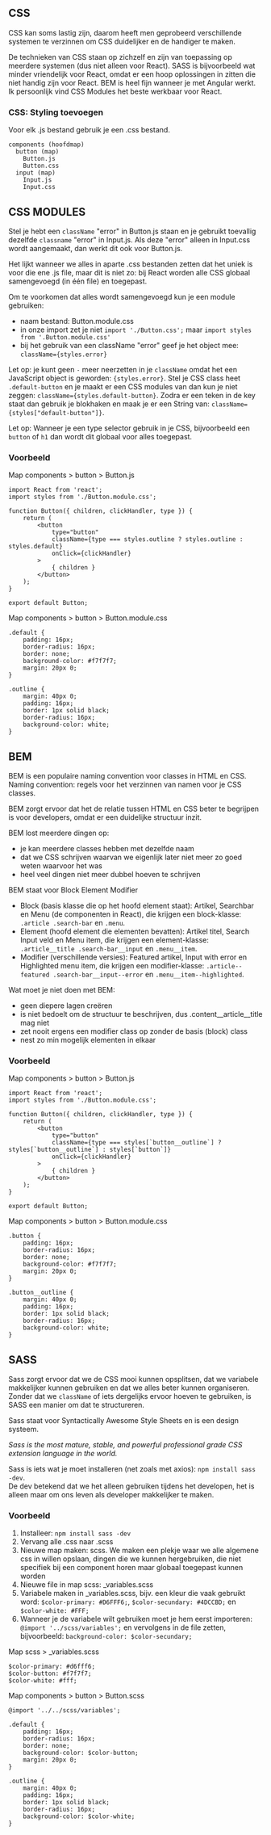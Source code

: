 ## CSS

CSS kan soms lastig zijn, daarom heeft men geprobeerd verschillende systemen te verzinnen om CSS duidelijker en de handiger te maken.

De technieken van CSS staan op zichzelf en zijn van toepassing op meerdere systemen (dus niet alleen voor React). SASS is bijvoorbeeld wat minder vriendelijk voor React, omdat er een hoop oplossingen in zitten die niet handig zijn voor React. BEM is heel fijn wanneer je met Angular werkt. Ik persoonlijk vind CSS Modules het beste werkbaar voor React.
 
### CSS: Styling toevoegen 
Voor elk .js bestand gebruik je een .css bestand. 

    components (hoofdmap) 
      button (map)
        Button.js 
        Button.css 
      input (map) 
        Input.js 
        Input.css 

## CSS MODULES
Stel je hebt een `className` "error" in Button.js staan en je gebruikt toevallig dezelfde `classname` "error" in Input.js. Als deze "error" alleen in Input.css wordt aangemaakt, dan werkt dit ook voor Button.js. 

Het lijkt wanneer we alles in aparte .css bestanden zetten dat het uniek is voor die ene .js file, maar dit is niet zo: bij React worden alle CSS globaal samengevoegd (in één file) en toegepast.

Om te voorkomen dat alles wordt samengevoegd kun je een module gebruiken:
- naam bestand: Button.module.css
- in onze import zet je niet `import './Button.css';` maar `import styles from '.Button.module.css'`
- bij het gebruik van een className "error" geef je het object mee: `className={styles.error}`

Let op: je kunt geen `-` meer neerzetten in je `className` omdat het een JavaScript object is geworden: `{styles.error}`. Stel je CSS class heet `.default-button` en je maakt er een CSS modules van dan kun je niet zeggen: `className={styles.default-button}`. Zodra er een teken in de key staat dan gebruik je blokhaken en maak je er een String van: `className={styles["default-button"]}`.

Let op: Wanneer je een type selector gebruik in je CSS, bijvoorbeeld een `button` of `h1` dan wordt dit globaal voor alles toegepast.

### Voorbeeld
Map components > button > Button.js

    import React from 'react';
    import styles from './Button.module.css';
    
    function Button({ children, clickHandler, type }) {
        return (
            <button
                type="button"
                className={type === styles.outline ? styles.outline : styles.default}
                onClick={clickHandler}
            >
                { children }
            </button>
        );
    }
    
    export default Button;
 
Map components > button > Button.module.css

    .default {
        padding: 16px;
        border-radius: 16px;
        border: none;
        background-color: #f7f7f7;
        margin: 20px 0;
    }
    
    .outline {
        margin: 40px 0;
        padding: 16px;
        border: 1px solid black;
        border-radius: 16px;
        background-color: white;
    }

## BEM
BEM is een populaire naming convention voor classes in HTML en CSS. Naming convention: regels voor het verzinnen van namen voor je CSS classes.

BEM zorgt ervoor dat het de relatie tussen HTML en CSS beter te begrijpen is voor developers, omdat er een duidelijke structuur inzit.

BEM lost meerdere dingen op:
- je kan meerdere classes hebben met dezelfde naam
- dat we CSS schrijven waarvan we eigenlijk later niet meer zo goed weten waarvoor het was
- heel veel dingen niet meer dubbel hoeven te schrijven

BEM staat voor Block Element Modifier
*  Block (basis klasse die op het hoofd element staat): Artikel, Searchbar en Menu (de componenten in React), die krijgen een block-klasse: `.article .search-bar` en `.menu`.
* Element (hoofd element die elementen bevatten): Artikel titel, Search Input veld en Menu item, die krijgen een element-klasse: `.article__title .search-bar__input` en `.menu__item`.
* Modifier (verschillende versies): Featured artikel, Input with error en Highlighted menu item, die krijgen een modifier-klasse: `.article--featured .search-bar__input--error` en `.menu__item--highlighted`.

Wat moet je niet doen met BEM:
- geen diepere lagen creëren
- is niet bedoelt om de structuur te beschrijven, dus .content__article__title mag niet
- zet nooit ergens een modifier class op zonder de basis (block) class
- nest zo min mogelijk elementen in elkaar

### Voorbeeld
Map components > button > Button.js

    import React from 'react';
    import styles from './Button.module.css';
    
    function Button({ children, clickHandler, type }) {
        return (
            <button
                type="button"
                className={type === styles[`button__outline`] ? styles[`button__outline`] : styles[`button`]}
                onClick={clickHandler}
            >
                { children }
            </button>
        );
    }
    
    export default Button;

Map components > button > Button.module.css

    .button {
        padding: 16px;
        border-radius: 16px;
        border: none;
        background-color: #f7f7f7;
        margin: 20px 0;
    }
    
    .button__outline {
        margin: 40px 0;
        padding: 16px;
        border: 1px solid black;
        border-radius: 16px;
        background-color: white;
    }

## SASS
Sass zorgt ervoor dat we de CSS mooi kunnen opsplitsen, dat we variabele makkelijker kunnen gebruiken en dat we alles beter kunnen organiseren. Zonder dat we `className` of iets dergelijks ervoor hoeven te gebruiken, is SASS een manier om dat te structureren.

Sass staat voor Syntactically Awesome Style Sheets en is een design systeem. 

<i>Sass is the most mature, stable, and powerful professional grade CSS extension language in the world.</i>

Sass is iets wat je moet installeren (net zoals met axios): `npm install sass -dev`.<br/>
De dev betekend dat we het alleen gebruiken tijdens het developen, het is alleen maar om ons leven als developer makkelijker te maken.

### Voorbeeld
1. Installeer: `npm install sass -dev`
2. Vervang alle .css naar .scss
3. Nieuwe map maken: scss. We maken een plekje waar we alle algemene css in willen opslaan, dingen die we kunnen hergebruiken, die niet specifiek bij een component horen maar globaal toegepast kunnen worden
4. Nieuwe file in map scss: _variables.scss
5. Variabele maken in _variables.scss, bijv. een kleur die vaak gebruikt word: `$color-primary: #D6FFF6;`, `$color-secundary: #4DCCBD;` en `$color-white: #FFF;`
6. Wanneer je de variabele wilt gebruiken moet je hem eerst importeren: `@import '../scss/variables';` en vervolgens in de file zetten, bijvoorbeeld: `background-color: $color-secundary;`

Map scss > _variables.scss

    $color-primary: #d6fff6;
    $color-button: #f7f7f7;
    $color-white: #fff;

Map components > button > Button.scss

    @import '../../scss/variables';
    
    .default {
        padding: 16px;
        border-radius: 16px;
        border: none;
        background-color: $color-button;
        margin: 20px 0;
    }
    
    .outline {
        margin: 40px 0;
        padding: 16px;
        border: 1px solid black;
        border-radius: 16px;
        background-color: $color-white;
    }